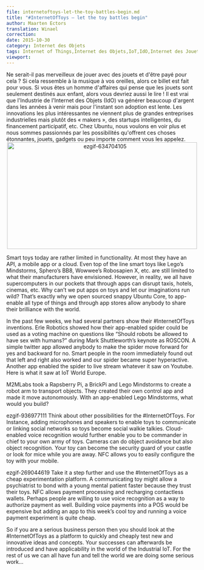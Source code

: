 ```yaml
---
file: internetoftoys-let-the-toy-battles-begin.md
title: "#InternetOfToys – let the toy battles begin"
author: Maarten Ectors
translation: Winael
correction:
date: 2015-10-30
category: Internet des Objets
tags: Internet of Things,Internet des Objets,IoT,IdO,Internet des Jouets,IdJ,Lego,drones,erle-spider,snappy,ubuntu 
viewport:
---
```



<!-- lang: EN
<span lang="english">
Wouldn’t it be great to play with toys and get paid for it? If this sounds like music to your ears, then this blog post is for you. If you are a business person who thinks toys are just child’s play, then you should read on as well! It’s true that Industrial IoT will generate lots of money in years to come but for now uptake is slow. The most exciting innovations no longer come from large industrial corporations rather from makers, smart startups, crowdfunding, etc. At Ubuntu, we want to see more and are impassioned by the prospect of these exciting things, toys, gadgets or whatever you call them.
</span>
-->

<!-- lang: FR -->
<span lang="french">
Ne serait-il pas merveilleux de jouer avec des jouets et d'être payé pour cela ? Si cela ressemble à la musique à vos oreilles, alors ce billet est fait pour vous. Si vous êtes un homme d'affaires qui pense que les jouets sont seulement destinés aux enfant, alors vous devriez aussi le lire ! Il est vrai que l'Industrie de l'Internet des Objets (IdO) va générer beaucoup d'argent dans les années à venir mais pour l'instant son adoption est lente. Les innovations les plus intéressantes ne viennent plus de grandes entreprises industrielles mais plutôt des « makers », des startups intelligentes, du financement participatif, etc. Chez Ubuntu, nous voulons en voir plus et nous sommes passionnés par les possibilités qu'offrent ces choses étonnantes, jouets, gadgets ou peu importe comment vous les appelez.
</span>

<center><img class="aligncenter size-full wp-image-26677" src="https://insights.ubuntu.com/wp-content/uploads/b1e1/ezgif-634704105.gif" alt="ezgif-634704105" width="500" height="281"></center>

Smart toys today are rather limited in functionality. At most they have an API, a mobile app or a cloud. Even top of the line smart toys like Lego’s Mindstorms, Sphero’s BB8, Wowwee’s Robosapien X, etc. are still limited to what their manufacturers have envisioned. However, in reality, we all have supercomputers in our pockets that through apps can disrupt taxis, hotels, cinemas, etc. Why can’t we put apps on toys and let our imaginations run wild? That’s exactly why we open sourced snappy Ubuntu Core, to app-enable all type of things and through app stores allow anybody to share their brilliance with the world.

In the past few weeks, we had several partners show their #InternetOfToys inventions. Erle Robotics showed how their app-enabled spider could be used as a voting machine on questions like “Should robots be allowed to have sex with humans?” during Mark Shuttleworth’s keynote as ROSCON. A simple twitter app allowed anybody to make the spider move forward for yes and backward for no. Smart people in the room immediately found out that left and right also worked and our spider became super hyperactive. Another app enabled the spider to live stream whatever it saw on Youtube. Here is what it saw at IoT World Europe.

M2MLabs took a Rapsberry Pi, a BrickPi and Lego Mindstorms to create a robot arm to transport objects. They created their own control app and made it move autonomously. With an app-enabled Lego Mindstorms, what would you build?

 

ezgif-936977111
Think about other possibilities for the #InternetOfToys. For Instance, adding microphones and speakers to enable toys to communicate or linking social networks so toys become social walkie talkies. Cloud-enabled voice recognition would further enable you to be commander in chief to your own army of toys. Cameras can do object avoidance but also object recognition. Your toy can become the security guard of your castle or look for mice while you are away. NFC allows you to easily configure the toy with your mobile.

 

ezgif-269044619
Take it a step further and use the #InternetOfToys as a cheap experimentation platform. A communicating toy might allow a psychiatrist to bond with a young mental patient faster because they trust their toys. NFC allows payment processing and recharging contactless wallets. Perhaps people are willing to use voice recognition as a way to authorize payment as well. Building voice payments into a POS would be expensive but adding an app to this week’s cool toy and running a voice payment experiment is quite cheap.

So if you are a serious business person then you should look at the #InternetOfToys as a platform to quickly and cheaply test new and innovative ideas and concepts. Your successes can afterwards be introduced and have applicability in the world of the Industrial IoT. For the rest of us we can all have fun and tell the world we are doing some serious work…
